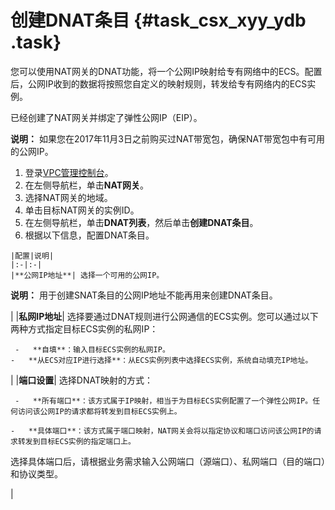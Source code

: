 # 创建DNAT条目 {#task_csx_xyy_ydb .task}

您可以使用NAT网关的DNAT功能，将一个公网IP映射给专有网络中的ECS。配置后，公网IP收到的数据将按照您自定义的映射规则，转发给专有网络内的ECS实例。

已经创建了NAT网关并绑定了弹性公网IP（EIP）。

**说明：** 如果您在2017年11月3日之前购买过NAT带宽包，确保NAT带宽包中有可用的公网IP。

1.   登录[VPC管理控制台](https://vpcnext.console.aliyun.com/nat/)。 
2.   在左侧导航栏，单击**NAT网关**。 
3.   选择NAT网关的地域。 
4.   单击目标NAT网关的实例ID。 
5.   在左侧导航栏，单击**DNAT列表**，然后单击**创建DNAT条目**。 
6.   根据以下信息，配置DNAT条目。 

    |配置|说明|
    |:-|:-|
    |**公网IP地址**| 选择一个可用的公网IP。

 **说明：** 用于创建SNAT条目的公网IP地址不能再用来创建DNAT条目。

 |
    |**私网IP地址**| 选择要通过DNAT规则进行公网通信的ECS实例。您可以通过以下两种方式指定目标ECS实例的私网IP：

     -   **自填**：输入目标ECS实例的私网IP。
    -   **从ECS对应IP进行选择**：从ECS实例列表中选择ECS实例，系统自动填充IP地址。
 |
    |**端口设置**| 选择DNAT映射的方式：

     -   **所有端口**：该方式属于IP映射，相当于为目标ECS实例配置了一个弹性公网IP。任何访问该公网IP的请求都将转发到目标ECS实例上。

    -   **具体端口**：该方式属于端口映射，NAT网关会将以指定协议和端口访问该公网IP的请求转发到目标ECS实例的指定端口上。

选择具体端口后，请根据业务需求输入公网端口（源端口）、私网端口（目的端口）和协议类型。

 |


